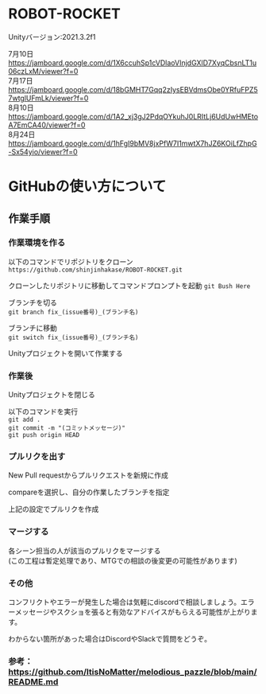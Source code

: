 # ROBOT-ROCKET
Unityバージョン:2021.3.2f1

7月10日<br>
https://jamboard.google.com/d/1X6ccuhSp1cVDlaoVInjdGXlD7XyqCbsnLT1u06czLxM/viewer?f=0<br>
7月17日<br>
https://jamboard.google.com/d/18bGMHT7Gqq2zIysEBVdmsObe0YRfuFPZ57wtglUFmLk/viewer?f=0<br>
8月10日<br>
https://jamboard.google.com/d/1A2_xj3gJ2PdqOYkuhJ0LRItLj6UdUwHMEtoA7EmCA40/viewer?f=0<br>
8月24日<br>
https://jamboard.google.com/d/1hFgI9bMV8jxPfW7I1mwtX7hJZ6KOiLfZhpG-Sx54yio/viewer?f=0<br>

# GitHubの使い方について
## 作業手順 
### 作業環境を作る 
以下のコマンドでリポジトリをクローン  
`https://github.com/shinjinhakase/ROBOT-ROCKET.git`   


クローンしたリポジトリに移動してコマンドプロンプトを起動
`git Bush Here`  

ブランチを切る  
`git branch fix_(issue番号)_(ブランチ名)`  


ブランチに移動  
`git switch fix_(issue番号)_(ブランチ名)`   


Unityプロジェクトを開いて作業する  

### 作業後  
Unityプロジェクトを閉じる


以下のコマンドを実行  
`git add .`  
`git commit -m "(コミットメッセージ)"`  
`git push origin HEAD`


### プルリクを出す  
New Pull requestからプルリクエストを新規に作成  


compareを選択し、自分の作業したブランチを指定    


上記の設定でプルリクを作成  

### マージする  
各シーン担当の人が該当のプルリクをマージする  
(この工程は暫定処理であり、MTGでの相談の後変更の可能性があります)  


### その他  
コンフリクトやエラーが発生した場合は気軽にdiscordで相談しましょう。エラーメッセージやスクショを張ると有効なアドバイスがもらえる可能性が上がります。  

わからない箇所があった場合はDiscordやSlackで質問をどうぞ。
### 参考：<br>https://github.com/ItisNoMatter/melodious_pazzle/blob/main/README.md<br>

